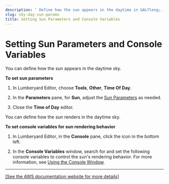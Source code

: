 ```yaml
---
description: ' Define how the sun appears in the daytime in &ALYlong;. '
slug: sky-day-sun-params
title: Setting Sun Parameters and Console Variables
---
```

# Setting Sun Parameters and Console Variables<a name="sky-day-sun-params"></a>

You can define how the sun appears in the daytime sky\.

**To set sun parameters**

1. In Lumberyard Editor, choose **Tools**, **Other**, **Time Of Day**\.

1. In the **Parameters** pane, for **Sun**, adjust the [Sun Parameters](sky-tod-parameters.md#sun-time-of-day-parameters) as needed\.

1. Close the **Time of Day** editor\.

You can define how the sun renders in the daytime sky\.

**To set console variables for sun rendering behavior**

1. In Lumberyard Editor, in the **Console** pane, click the icon in the bottom left\.

1. In the **Console Variables** window, search for and set the following console variables to control the sun's rendering behavior\. For more information, see [Using the Console Window](console-intro.md)\.  
****    
[\[See the AWS documentation website for more details\]](http://docs.aws.amazon.com/lumberyard/latest/userguide/sky-day-sun-params.html)